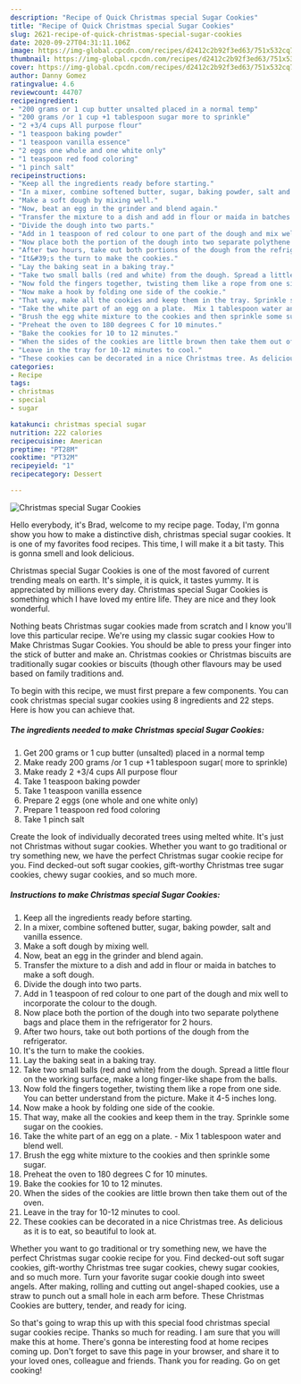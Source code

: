 ```yaml
---
description: "Recipe of Quick Christmas special Sugar Cookies"
title: "Recipe of Quick Christmas special Sugar Cookies"
slug: 2621-recipe-of-quick-christmas-special-sugar-cookies
date: 2020-09-27T04:31:11.106Z
image: https://img-global.cpcdn.com/recipes/d2412c2b92f3ed63/751x532cq70/christmas-special-sugar-cookies-recipe-main-photo.jpg
thumbnail: https://img-global.cpcdn.com/recipes/d2412c2b92f3ed63/751x532cq70/christmas-special-sugar-cookies-recipe-main-photo.jpg
cover: https://img-global.cpcdn.com/recipes/d2412c2b92f3ed63/751x532cq70/christmas-special-sugar-cookies-recipe-main-photo.jpg
author: Danny Gomez
ratingvalue: 4.6
reviewcount: 44707
recipeingredient:
- "200 grams or 1 cup butter unsalted placed in a normal temp"
- "200 grams /or 1 cup +1 tablespoon sugar more to sprinkle"
- "2 +3/4 cups All purpose flour"
- "1 teaspoon baking powder"
- "1 teaspoon vanilla essence"
- "2 eggs one whole and one white only"
- "1 teaspoon red food coloring"
- "1 pinch salt"
recipeinstructions:
- "Keep all the ingredients ready before starting."
- "In a mixer, combine softened butter, sugar, baking powder, salt and vanilla essence."
- "Make a soft dough by mixing well."
- "Now, beat an egg in the grinder and blend again."
- "Transfer the mixture to a dish and add in flour or maida in batches to make a soft dough."
- "Divide the dough into two parts."
- "Add in 1 teaspoon of red colour to one part of the dough and mix well to incorporate the colour to the dough."
- "Now place both the portion of the dough into two separate polythene bags and place them in the refrigerator for 2 hours."
- "After two hours, take out both portions of the dough from the refrigerator."
- "It&#39;s the turn to make the cookies."
- "Lay the baking seat in a baking tray."
- "Take two small balls (red and white) from the dough. Spread a little flour on the working surface, make a long finger-like shape from the balls."
- "Now fold the fingers together, twisting them like a rope from one side. You can better understand from the picture. Make it 4-5 inches long."
- "Now make a hook by folding one side of the cookie."
- "That way, make all the cookies and keep them in the tray. Sprinkle some sugar on the cookies."
- "Take the white part of an egg on a plate.  Mix 1 tablespoon water and blend well."
- "Brush the egg white mixture to the cookies and then sprinkle some sugar."
- "Preheat the oven to 180 degrees C for 10 minutes."
- "Bake the cookies for 10 to 12 minutes."
- "When the sides of the cookies are little brown then take them out of the oven."
- "Leave in the tray for 10-12 minutes to cool."
- "These cookies can be decorated in a nice Christmas tree. As delicious as it is to eat, so beautiful to look at."
categories:
- Recipe
tags:
- christmas
- special
- sugar

katakunci: christmas special sugar 
nutrition: 222 calories
recipecuisine: American
preptime: "PT28M"
cooktime: "PT32M"
recipeyield: "1"
recipecategory: Dessert

---
```



![Christmas special Sugar Cookies](https://img-global.cpcdn.com/recipes/d2412c2b92f3ed63/751x532cq70/christmas-special-sugar-cookies-recipe-main-photo.jpg)

Hello everybody, it's Brad, welcome to my recipe page. Today, I'm gonna show you how to make a distinctive dish, christmas special sugar cookies. It is one of my favorites food recipes. This time, I will make it a bit tasty. This is gonna smell and look delicious.

Christmas special Sugar Cookies is one of the most favored of current trending meals on earth. It's simple, it is quick, it tastes yummy. It is appreciated by millions every day. Christmas special Sugar Cookies is something which I have loved my entire life. They are nice and they look wonderful.

Nothing beats Christmas sugar cookies made from scratch and I know you&#39;ll love this particular recipe. We&#39;re using my classic sugar cookies How to Make Christmas Sugar Cookies. You should be able to press your finger into the stick of butter and make an. Christmas cookies or Christmas biscuits are traditionally sugar cookies or biscuits (though other flavours may be used based on family traditions and.


To begin with this recipe, we must first prepare a few components. You can cook christmas special sugar cookies using 8 ingredients and 22 steps. Here is how you can achieve that.

<!--inarticleads1-->

##### The ingredients needed to make Christmas special Sugar Cookies:

1. Get 200 grams or 1 cup butter (unsalted) placed in a normal temp
1. Make ready 200 grams /or 1 cup +1 tablespoon sugar( more to sprinkle)
1. Make ready 2 +3/4 cups All purpose flour
1. Take 1 teaspoon baking powder
1. Take 1 teaspoon vanilla essence
1. Prepare 2 eggs (one whole and one white only)
1. Prepare 1 teaspoon red food coloring
1. Take 1 pinch salt


Create the look of individually decorated trees using melted white. It&#39;s just not Christmas without sugar cookies. Whether you want to go traditional or try something new, we have the perfect Christmas sugar cookie recipe for you. Find decked-out soft sugar cookies, gift-worthy Christmas tree sugar cookies, chewy sugar cookies, and so much more. 

<!--inarticleads2-->

##### Instructions to make Christmas special Sugar Cookies:

1. Keep all the ingredients ready before starting.
1. In a mixer, combine softened butter, sugar, baking powder, salt and vanilla essence.
1. Make a soft dough by mixing well.
1. Now, beat an egg in the grinder and blend again.
1. Transfer the mixture to a dish and add in flour or maida in batches to make a soft dough.
1. Divide the dough into two parts.
1. Add in 1 teaspoon of red colour to one part of the dough and mix well to incorporate the colour to the dough.
1. Now place both the portion of the dough into two separate polythene bags and place them in the refrigerator for 2 hours.
1. After two hours, take out both portions of the dough from the refrigerator.
1. It&#39;s the turn to make the cookies.
1. Lay the baking seat in a baking tray.
1. Take two small balls (red and white) from the dough. Spread a little flour on the working surface, make a long finger-like shape from the balls.
1. Now fold the fingers together, twisting them like a rope from one side. You can better understand from the picture. Make it 4-5 inches long.
1. Now make a hook by folding one side of the cookie.
1. That way, make all the cookies and keep them in the tray. Sprinkle some sugar on the cookies.
1. Take the white part of an egg on a plate. -  Mix 1 tablespoon water and blend well.
1. Brush the egg white mixture to the cookies and then sprinkle some sugar.
1. Preheat the oven to 180 degrees C for 10 minutes.
1. Bake the cookies for 10 to 12 minutes.
1. When the sides of the cookies are little brown then take them out of the oven.
1. Leave in the tray for 10-12 minutes to cool.
1. These cookies can be decorated in a nice Christmas tree. As delicious as it is to eat, so beautiful to look at.


Whether you want to go traditional or try something new, we have the perfect Christmas sugar cookie recipe for you. Find decked-out soft sugar cookies, gift-worthy Christmas tree sugar cookies, chewy sugar cookies, and so much more. Turn your favorite sugar cookie dough into sweet angels. After making, rolling and cutting out angel-shaped cookies, use a straw to punch out a small hole in each arm before. These Christmas Cookies are buttery, tender, and ready for icing. 

So that's going to wrap this up with this special food christmas special sugar cookies recipe. Thanks so much for reading. I am sure that you will make this at home. There's gonna be interesting food at home recipes coming up. Don't forget to save this page in your browser, and share it to your loved ones, colleague and friends. Thank you for reading. Go on get cooking!
